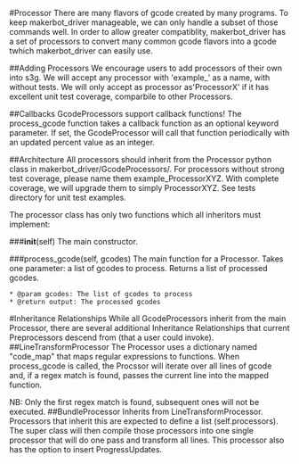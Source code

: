 #Processor
There are many flavors of gcode created by many programs.  To keep makerbot_driver manageable, we can only handle a subset of those commands well.  In order to allow greater compatiblity, makerbot_driver has a set of processors to convert many common gcode flavors into a gcode twhich makerbot_driver can easily use. 

##Adding Processors
We encourage users to add processors of their own into s3g.  We will accept any processor with 'example_' as a name, with without tests.  We will only accept as processor as'ProcessorX' if it has excellent unit test coverage, comparbile to other Processors.

##Callbacks
GcodeProcessors support callback functions!  The process_gcode function takes a callback function as an optional keyword parameter.  If set, the GcodeProcessor will call that function periodically with an updated percent value as an integer.

##Architecture
All processors should inherit from the Processor python class in makerbot_driver/GcodeProcessors/.  For processors without strong test coverage, please name them example_ProcessorXYZ. With complete coverage, we will upgrade them to simply ProcessorXYZ.  See tests directory for unit test examples. 

The processor class has only two functions which all inheritors must implement:

###__init__(self)
The main constructor.

###process_gcode(self, gcodes)
The main function for a Processor.  Takes one parameter: a list of gcodes to process.
Returns a list of processed gcodes.

    * @param gcodes: The list of gcodes to process
    * @return output: The processed gcodes

#Inheritance Relationships
While all GcodeProcessors inherit from the main Processor, there are several additional Inheritance Relationships that current Preprocessors descend from (that a user could invoke).
##LineTransformProcessor
The Processor uses a dictionary named "code_map" that maps regular expressions to functions.  When process_gcode is called, the Procssor will iterate over all lines of gcode and, if a regex match is found, passes the current line into the mapped function.

NB: Only the first regex match is found, subsequent ones will not be executed.
##BundleProcessor
Inherits from LineTransformProcessor.  Processors that inherit this are expected to define a list (self.processors).  The super class will then compile those processors into one single processor that will do one pass and transform all lines.  This processor also has the option to insert ProgressUpdates.
